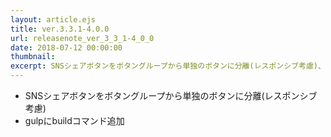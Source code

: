```yaml
---
layout: article.ejs
title: ver.3.3.1-4.0.0
url: releasenote_ver_3_3_1-4_0_0
date: 2018-07-12 00:00:00
thumbnail: 
excerpt: SNSシェアボタンをボタングループから単独のボタンに分離(レスポンシブ考慮)、ほか
---
```


* SNSシェアボタンをボタングループから単独のボタンに分離(レスポンシブ考慮)
* gulpにbuildコマンド追加
